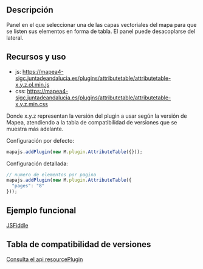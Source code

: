 ## Descripción

Panel en el que seleccionar una de las capas vectoriales del mapa para que se listen sus elementos en forma de tabla. El panel
puede desacoplarse del lateral.

## Recursos y uso

- js: https://mapea4-sigc.juntadeandalucia.es/plugins/attributetable/attributetable-x.y.z.ol.min.js
- css: https://mapea4-sigc.juntadeandalucia.es/plugins/attributetable/attributetable-x.y.z.min.css

Donde x.y.z representan la versión del plugin a usar según la versión de Mapea, atendiendo a la tabla de compatibilidad de versiones que se muestra más adelante.

Configuración por defecto:
```javascript
mapajs.addPlugin(new M.plugin.AttributeTable({}));
```

Configuración detallada:
```javascript
// numero de elementos por pagina
mapajs.addPlugin(new M.plugin.AttributeTable({
  "pages": "8"
}));

```

## Ejemplo funcional

[JSFiddle](http://jsfiddle.net/sigcJunta/t4oLhuo4/)  

## Tabla de compatibilidad de versiones   
[Consulta el api resourcePlugin](https://mapea4-sigc.juntadeandalucia.es/mapea/api/actions/resourcesPlugins?name=attributetable) 

